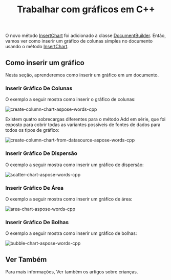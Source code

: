 ﻿---
title: Trabalhar com gráficos em C++
second_title: Aspose.Words para C++
articleTitle: Trabalhar com gráficos
linktitle: Trabalhar com gráficos
description: "Introdução ao recurso gráfico, como criar e manipular gráficos usando C++."
type: docs
weight: 310
url: /pt/cpp/working-with-charts/
---

O novo método [InsertChart](https://reference.aspose.com/words/cpp/aspose.words/documentbuilder/insertchart/) foi adicionado à classe [DocumentBuilder](https://reference.aspose.com/words/cpp/aspose.words/documentbuilder/). Então, vamos ver como inserir um gráfico de colunas simples no documento usando o método [InsertChart](https://reference.aspose.com/words/cpp/aspose.words/documentbuilder/insertchart/).

## Como inserir um gráfico

Nesta seção, aprenderemos como inserir um gráfico em um documento.

### Inserir Gráfico De Colunas

O exemplo a seguir mostra como inserir o gráfico de colunas:

![create-column-chart-aspose-words-cpp](working-with-charts-1.png)

Existem quatro sobrecargas diferentes para o método Add em série, que foi exposto para cobrir todas as variantes possíveis de fontes de dados para todos os tipos de gráfico:

![create-column-chart-from-datasource-aspose-words-cpp](working-with-charts-2.png)

### Inserir Gráfico De Dispersão

O exemplo a seguir mostra como inserir um gráfico de dispersão:

![scatter-chart-aspose-words-cpp](working-with-charts-3.png)

### Inserir Gráfico De Área

O exemplo a seguir mostra como inserir um gráfico de área:

![area-chart-aspose-words-cpp](working-with-charts-4.png)

### Inserir Gráfico De Bolhas

O exemplo a seguir mostra como inserir um gráfico de bolhas:

![bubble-chart-aspose-words-cpp](working-with-charts-5.png)

## Ver Também

Para mais informações, Ver também os artigos sobre crianças.